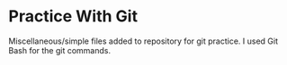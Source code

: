 # Practice With Git

Miscellaneous/simple files added to repository for git practice. I used Git Bash for the git commands.